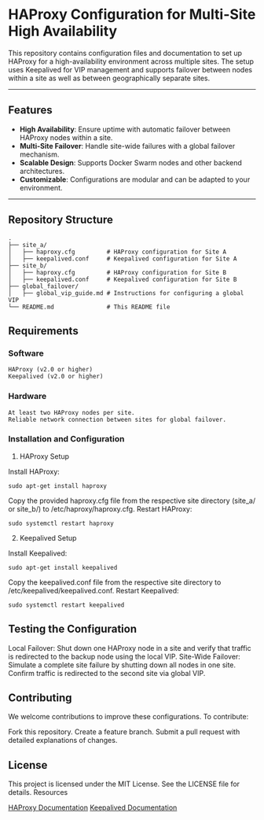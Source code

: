 # HAProxy Configuration for Multi-Site High Availability

This repository contains configuration files and documentation to set up HAProxy for a high-availability environment across multiple sites. The setup uses Keepalived for VIP management and supports failover between nodes within a site as well as between geographically separate sites.

---

## Features

- **High Availability**: Ensure uptime with automatic failover between HAProxy nodes within a site.
- **Multi-Site Failover**: Handle site-wide failures with a global failover mechanism.
- **Scalable Design**: Supports Docker Swarm nodes and other backend architectures.
- **Customizable**: Configurations are modular and can be adapted to your environment.

---

## Repository Structure

```plaintext
.
├── site_a/
│   ├── haproxy.cfg         # HAProxy configuration for Site A
│   ├── keepalived.conf     # Keepalived configuration for Site A
├── site_b/
│   ├── haproxy.cfg         # HAProxy configuration for Site B
│   ├── keepalived.conf     # Keepalived configuration for Site B
├── global_failover/
│   ├── global_vip_guide.md # Instructions for configuring a global VIP
└── README.md               # This README file
```

## Requirements

### Software

    HAProxy (v2.0 or higher)
    Keepalived (v2.0 or higher)

### Hardware

    At least two HAProxy nodes per site.
    Reliable network connection between sites for global failover.

### Installation and Configuration
1. HAProxy Setup

Install HAProxy:

    sudo apt-get install haproxy

Copy the provided haproxy.cfg file from the respective site directory (site_a/ or site_b/) to /etc/haproxy/haproxy.cfg.
Restart HAProxy:

    sudo systemctl restart haproxy

2. Keepalived Setup

Install Keepalived:

    sudo apt-get install keepalived

Copy the keepalived.conf file from the respective site directory to /etc/keepalived/keepalived.conf.
Restart Keepalived:

    sudo systemctl restart keepalived

## Testing the Configuration

Local Failover: Shut down one HAProxy node in a site and verify that traffic is redirected to the backup node using the local VIP.
Site-Wide Failover: Simulate a complete site failure by shutting down all nodes in one site. Confirm traffic is redirected to the second site via global VIP.

## Contributing

We welcome contributions to improve these configurations. To contribute:

Fork this repository.
Create a feature branch.
Submit a pull request with detailed explanations of changes.

## License

This project is licensed under the MIT License. See the LICENSE file for details.
Resources

[HAProxy Documentation](https://docs.haproxy.org)
[Keepalived Documentation](https://keepalived.readthedocs.io/en/latest/)
